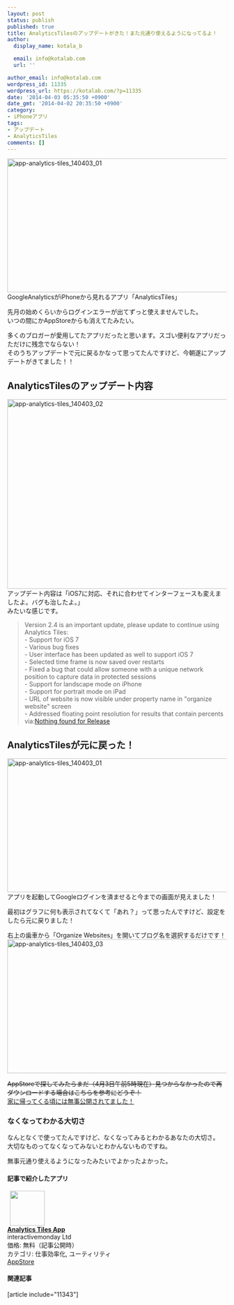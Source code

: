 ```yaml
---
layout: post
status: publish
published: true
title: AnalyticsTilesのアップデートがきた！また元通り使えるようになってるよ！
author:
  display_name: kotala_b

  email: info@kotalab.com
  url: ''

author_email: info@kotalab.com
wordpress_id: 11335
wordpress_url: https://kotalab.com/?p=11335
date: '2014-04-03 05:35:50 +0900'
date_gmt: '2014-04-02 20:35:50 +0900'
category:
- iPhoneアプリ
tags:
- アップデート
- AnalyticsTiles
comments: []
---
```

<p><img src="https://kotalab.com/wp-content/uploads/app-analytics-tiles_140403_01-546x307.jpg" alt="app-analytics-tiles_140403_01" width="546" height="307" class="alignnone size-large wp-image-11336" /><br />
GoogleAnalyticsがiPhoneから見れるアプリ「AnalyticsTiles」</p>
<p>先月の始めくらいからログインエラーが出てずっと使えませんでした。<br />
いつの間にかAppStoreからも消えてたみたい。</p>
<p>多くのブロガーが愛用してたアプリだったと思います。スゴい便利なアプリだっただけに残念でならない！<br />
そのうちアップデートで元に戻るかなって思ってたんですけど、今朝遂にアップデートがきてました！！<br />
<!--more--></p>
<h2>AnalyticsTilesのアップデート内容</h2>
<p><img src="https://kotalab.com/wp-content/uploads/app-analytics-tiles_140403_02-546x435.jpg" alt="app-analytics-tiles_140403_02" width="546" height="435" class="alignnone size-large wp-image-11337" /><br />
アップデート内容は「iOS7に対応、それに合わせてインターフェースも変えましたよ。バグも治したよ。」<br />
みたいな感じです。</p>
<blockquote><p>
Version 2.4 is an important update, please update to continue using Analytics Tiles:<br />
- Support for iOS 7<br />
- Various bug fixes<br />
- User interface has been updated as well to support iOS 7<br />
- Selected time frame is now saved over restarts<br />
- Fixed a bug that could allow someone with a unique network position to capture data in protected sessions<br />
- Support for landscape mode on iPhone<br />
- Support for portrait mode on iPad<br />
- URL of website is now visible under property name in "organize website" screen<br />
- Addressed floating point resolution for results that contain percents<br />
via:<a href="http://www.analyticstilesapp.com/release" target="_blank">Nothing found for Release</a></p></blockquote>
<h2>AnalyticsTilesが元に戻った！</h2>
<p><img src="https://kotalab.com/wp-content/uploads/app-analytics-tiles_140403_01-546x307.jpg" alt="app-analytics-tiles_140403_01" width="546" height="307" class="alignnone size-large wp-image-11336" /><br />
アプリを起動してGoogleログインを済ませると今までの画面が見えました！</p>
<p>最初はグラフに何も表示されてなくて「あれ？」って思ったんですけど、設定をしたら元に戻りました！</p>
<p>右上の歯車から「Organize Websites」を開いてブログ名を選択するだけです！<br />
<img src="https://kotalab.com/wp-content/uploads/app-analytics-tiles_140403_03-546x307.jpg" alt="app-analytics-tiles_140403_03" width="546" height="307" class="alignnone size-large wp-image-11338" /></p>
<p><del datetime="2014-04-03T10:45:15+00:00">AppStoreで探してみたらまだ（4月3日午前5時現在）見つからなかったので再ダウンロードする場合はこちらを参考にどうぞ！</del><br />
<a href="https://kotalab.com/back-analytics-tiles" title="AnalyticsTilesがAppStoreに戻ってきた！しかも無料で！！">家に帰ってくる頃には無事公開されてました！</a></p>
<h3>なくなってわかる大切さ</h3>
<p>なんとなくで使ってたんですけど、なくなってみるとわかるあなたの大切さ。<br />
大切なものってなくなってみないとわかんないものですね。</p>
<p>無事元通り使えるようになったみたいでよかったよかった。</p>
<h4 class="app">記事で紹介したアプリ</h4>
<div class="applink">
<div class="applinkimg"><a href="https://itunes.apple.com/jp/app/analytics-tiles-app/id527147208?mt=8&uo=4&at=10l4yU" rel="nofollow" target="_blank"><img hspace="6" src="http://a1432.phobos.apple.com/us/r30/Purple/v4/cf/2d/9b/cf2d9bb5-0060-baed-5991-8acf0ce3a8cf/mzl.tslbyvtf.png" width="80" /></a></div>
<div class="applinktext">
<div class="applinktitle"><strong><a href="https://itunes.apple.com/jp/app/analytics-tiles-app/id527147208?mt=8&uo=4&at=10l4yU" rel="nofollow" target="_blank">Analytics Tiles App</a></strong></div>
<div class="applinkinfo">interactivemonday Ltd</div>
<div class="applinkinfo">価格: 無料（記事公開時）</div>
<div class="applinkinfo">カテゴリ: 仕事効率化, ユーティリティ</div>
</div>
<div class="clear"></div>
<div class="appstorelink"><a href="https://itunes.apple.com/jp/app/analytics-tiles-app/id527147208?mt=8&uo=4&at=10l4yU" rel="nofollow" target="_blank">AppStore</a></div>
</div>
<h4 class="rel">関連記事</h4>
<p>[article include="11343"]</p>
